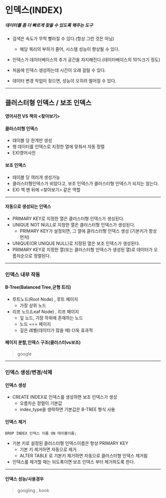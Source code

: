 # 인덱스(INDEX)

##### 데이터를 좀 더 빠르게 찾을 수 있도록 해주는 도구

* 검색은 속도가 무척 빨라질 수 있다.(항상 그런 것은 아님)
  * 해당 쿼리의 부하가 줄어, 시스템 성능이 향상될 수 있다.



* 인덱스가 데이터베이스의 추가 공간을 차지해진다.(데이터베이스의 10%크기 정도)
* 처음에 인덱스 생성하는데 시간이 오래 걸릴 수 있다.
* 데이터 변경 작업이 잦으면, 성능이 오히려 떨어질 수 있다.

---

## 클러스터형 인덱스 / 보조 인덱스

#### 영어사전 VS 책의 <찾아보기>

#### 클러스터형 인덱스

* 테이블 당 한개만 생성
* 행 데이터를 인덱스로 지정한 열에 맞춰서 자동 정렬
* EX)영어사전



#### 보조 인덱스

* 테이블 당 여러개 생성가능
* 클러스터형인덱스가 비었다고, 보조 인덱스가 클러스터형 인덱스가 되지는 않는다.
* EX) 책 맨 뒤에 <찾아보기> 같은 역할

---

#### 자동으로 생성되는 인덱스

* PRIMARY KEY로 지정한 열은 클러스터형 인덱스가 생성된다.
* UNIQUE NOT NULL로 지정한 열은 클러스터형 인덱스가 생성된다.
  * PRIMARY KEY가 설정되면, 그 열에 클러스터형 인덱스 생성 (기본키가 항상 먼저)
* UNIQUE(OR UNIQUE NULL)로 지정된 열은 보조 인덱스가 생성된다.
* PRIMARY KEY로 지정한 열(또는 클러스터형 인덱스가 생성된 열)로 데이터가 오름차순으로 정렬된다.

---

### 인덱스 내부 작동

#### B-Tree(Balanced Tree,균형 트리)

* 루트노드(Root Node) , 루트 페이지
  * 가장 상위 노드
* 리프 노드(Leaf Node) , 리프 페이지
  * 잎 노드, 가장 하위에 존재하는 노드
  * 노드 === 페이지
  * 깊은 레벨(데이터가 많을 때) 더욱 효과적

#### 페이지 분할,인덱스 구조(클러스터vs보조)

> google

---

### 인덱스 생성/변경/삭제

#### 인덱스 생성

* CREATE INDEX로 인덱스를 생성하면 보조 인덱스가 생성
  * 오름차순 정렬이 기본값
  * index_type을 생략하면 기본값은 B-TREE 형식 사용



#### 인덱스 제거

```mariadb
DROP INDEX 인덱스 이름 ON 테이블이름;
```

* 기본 키로 설정된 클러스터형 인덱스이름은 항상 PRIMARY KEY
  * 기본 키 제거하면 자동으로 제거
  * ALTER TABLE 로 기본키 제거하면 자동으로 클러스터형 인덱스 제거됨
* 인덱스를 제거할 때는 되도록이면 보조 인덱스 부터 제거하도록 한다.

---

#### 인덱스 성능/사용경우

> googling , book










